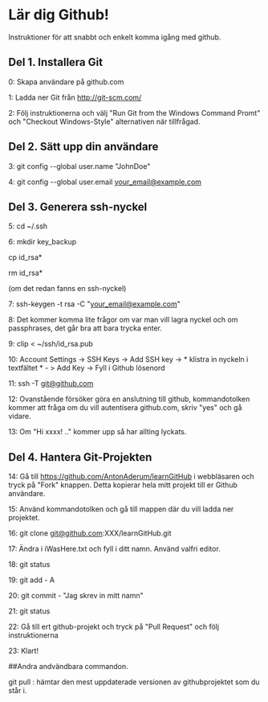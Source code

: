 Lär dig Github!
===========

Instruktioner för att snabbt och enkelt komma igång med github.

## Del 1. Installera Git
0: Skapa användare på github.com

1: Ladda ner Git från http://git-scm.com/

2: Följ instruktionerna och välj "Run Git from the Windows Command Promt" och "Checkout Windows-Style" alternativen när tillfrågad.

## Del 2. Sätt upp din användare
3: git config --global user.name "JohnDoe"

4: git config --global user.email your_email@example.com

## Del 3. Generera ssh-nyckel
5: cd ~/.ssh

6: mkdir key_backup

   cp id_rsa*
   
   rm id_rsa* 
   
(om det redan fanns en ssh-nyckel)

7: ssh-keygen -t rsa -C "your_email@example.com" 

8: Det kommer komma lite frågor om var man vill lagra nyckel och om passphrases, det går bra att bara trycka enter.

9: clip < ~/ssh/id_rsa.pub

10: Account Settings -> SSH Keys -> Add SSH key -> * klistra in nyckeln i textfältet * - > Add Key -> Fyll i Github lösenord

11: ssh -T git@github.com

12: Ovanstående försöker göra en anslutning till github, kommandotolken kommer att fråga om du vill autentisera github.com, skriv "yes" och gå vidare.

13: Om "Hi xxxx! .." kommer upp så har allting lyckats.

## Del 4. Hantera Git-Projekten
14: Gå till https://github.com/AntonAderum/learnGitHub i webbläsaren och tryck på "Fork" knappen. Detta kopierar hela mitt projekt till er Github användare.

15: Använd kommandotolken och gå till mappen där du vill ladda ner projektet.

16: git clone git@github.com:XXX/learnGitHub.git

17: Ändra i iWasHere.txt och fyll i ditt namn. Använd valfri editor.

18: git status

19: git add - A

20: git commit - "Jag skrev in mitt namn"

21: git status

22: Gå till ert github-projekt och tryck på "Pull Request" och följ instruktionerna

23: Klart!



##Andra andvändbara commandon.

git pull : hämtar den mest uppdaterade versionen av githubprojektet som du står i. 

